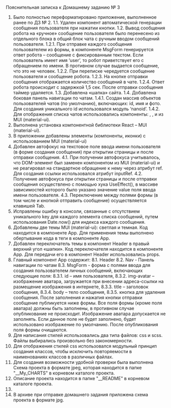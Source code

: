 Пояснительная записка к Домашнему заданию № 3
1.	Было полностью переформатировано приложение, выполненное ранее по ДЗ № 2.
1.1.	Удален компонент автоматической генерации сообщения пользователя при нажатии кнопки.
1.2.	Вывод сообщения робота на «ручное» сообщение пользователя было перенесено из отдельного блока в общий блок чата с ручным вводом сообщений пользователя.
1.2.1.	При отправке каждого сообщения пользователем из формы, в компоненте MsgForm генерируется ответ робота – сообщение с фиксированным текстом. Если пользователь имеет имя ‘user’, то робот приветствует его с обращением по имени. В противном случае выдается сообщение, что это не человек.
1.2.2.	При переписке чередуется сообщение пользователя и сообщение робота.
1.2.3.	На кнопке отправки сообщения отображается количество сообщений в чате.
1.2.4.	Ответ робота происходит с задержкой 1,5 сек. После отправки сообщения таймер удаляется.
1.3.	Добавлена «шапка» сайта.
1.4.	Добавлена боковая панель навигации по чатам.
1.4.1.	Создан массив объектов пользователей чатов (по умолчанию), включающих: id, имя и фото. Для создания уникального id использовался модуль ‘nanoid’.
1.4.2.	Для отображения списка чатов использовались компоненты: <List>, <ListItem>, <Avatar> и <Icon> из MUI (material-ui).
2.	Выполнена установка компонентной библиотеки React – MUI (material-ui).
3.	В приложении добавлены элементы (компоненты, иконки) с использованием MUI (material-ui)
4.	Добавлен автофокус на текстовое поле ввода имени пользователя (в форме создания сообщения) при открытии страницы и после отправки сообщения.
4.1.	При получении автофокуса учитывалось, что DOM-элемент был заменен компонентом <TextField> из MUI (material-ui) и не реагировал на стандартное обращение к нему через атрибут ref. Для создания ссылки использовался атрибут inputRef.
4.2.	Получение автофокуса при открытии страницы и после отправки сообщения осуществлено с помощью хука UseEffect(), в массиве зависимостей которого было указано значение value поля ввода имени пользователя.
4.3.	Переключение между полями формы (в том числе и кнопкой отправить сообщение) осуществляется клавишей Tab.
5.	Исправлены ошибку в консоли, связанные с отсутствием уникального key для каждого элемента списка сообщений, путем использования Date.now() для индекса каждого сообщения.
6.	Добавлены две темы MUI (material-ui): светлая и темная. Код находится в компоненте Арр. Для применения темы выполнено обертывание кода в теги <ThemeProvider> в компоненте Арр.
7.	Добавлен переключатель темы в компонент Header в правый верхний угол «шапки». Код переключателя находится в компоненте Арр. Для передачи его в компонент Header использовались props. 
8.	Главный компонент Арр содержит:
8.1.	Header
8.2.	Nav - Панель навигации по чатам 
8.3.	MsgForm - форма с полями ввода для создания пользователем личных сообщений, включающих следующие поля:
8.3.1.	id – имя пользователя,
8.3.2.	img-avatar – изображение аватара, загружается при внесении адреса-ссылки на размещение изображения в интернете,
8.3.3.	title – заголовок сообщения,
8.3.4.	body – тело сообщения,
8.3.5.	кнопка для удаления сообщения.
После заполнения и нажатия кнопки отправки сообщение публикуется ниже формы.
Все поля формы (кроме поля аватара) должны быть заполнены, в противном случае опубликование не происходит. Изображение аватара допускается не заполнять. Если данное поле не будет заполнено, будет использовано изображение по умолчанию.
После опубликования поля формы очищаются.
9.	Для написания стилей использовались два типа файлов: css и scss. Файлы выбирались произвольно без закономерности.
10.	Для отображения стилей css использовался модульный принцип создания классов, чтобы исключить повторяемости в наименованиях классов в различных файлах.
11.	Для создания возможности удобной проверки была выполнена Схема проекта в формате jpeg, которая находится в папке "__My_CHARTS" в корневом каталоге проекта.
12.	Описание проекта находится в папке "__README" в корневом каталоге проекта.
13.	
14.	В архиве при отправке домашнего задания приложена схема проекта в формате jpg.


